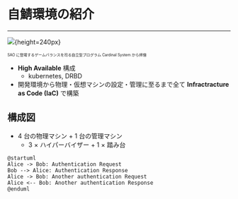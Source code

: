 # 自鯖環境の紹介

---

![](./figs/logo.png){height=240px}

<p style="font-size: 60%"> SAO に登場するゲームバランスを司る自立型プログラム Cardinal System から拝借</p>

- **High Available** 構成
  - kubernetes, DRBD
- 開発環境から物理・仮想マシンの設定・管理に至るまで全て **Infractracture as Code (IaC)** で構築

## 構成図

- 4 台の物理マシン + 1 台の管理マシン
  - 3 $\times$ ハイパーバイザー + 1 $\times$ 踏み台

```plantuml
@startuml
Alice -> Bob: Authentication Request
Bob --> Alice: Authentication Response
Alice -> Bob: Another authentication Request
Alice <-- Bob: Another authentication Response
@enduml
```
